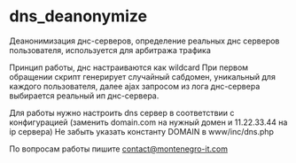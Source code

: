 # dns_deanonymize
Деанонимизация днс-серверов, определение реальных днс серверов пользователя, используется для арбитража трафика

Принцип работы, днс настраиваются как wildcard
При первом обращении скрипт генерирует случайный сабдомен, уникальный для каждого пользователя, 
далее ajax запросом из лога днс-сервера выбирается реальный ип днс-сервера. 

Для работы нужно настроить dns сервер в соответствии с конфигурацией (заменить  domain.com на нужный домен и 11.22.33.44 на ip сервера)
Не забыть указать константу DOMAIN в www/inc/dns.php

По вопросам работы пишите contact@montenegro-it.com
